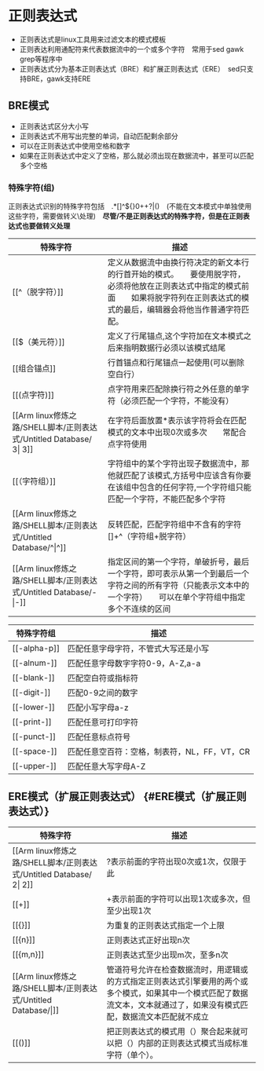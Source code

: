 # 正则表达式

- 正则表达式是linux工具用来过滤文本的模式模板
- 正则表达利用通配符来代表数据流中的一个或多个字符　常用于sed gawk grep等程序中
- 正则表达式分为基本正则表达式（BRE）和扩展正则表达式（ERE）　sed只支持BRE，gawk支持ERE

## BRE模式

- 正则表达式区分大小写
- 正则表达式不用写出完整的单词，自动匹配剩余部分
- 可以在正则表达式中使用空格和数字
- 如果在正则表达式中定义了空格，那么就必须出现在数据流中，甚至可以匹配多个空格

### 特殊字符(组)

正则表达式识别的特殊字符包括　.*[]^${}0++?|()　(不能在文本模式中单独使用这些字符，需要做转义\处理)　**尽管/不是正则表达式的特殊字符，但是在正则表达式也要做转义处理**

|特殊字符|描述|
|---|---|
|[[^（脱字符）]]|定义从数据流中由换行符决定的新文本行的行首开始的模式。　　要使用脱字符，必须将他放在正则表达式中指定的模式前面　　如果将脱字符列在正则表达式的模式的最后，编辑器会将他当作普通字符匹配。|
|[[$（美元符）]]|定义了行尾锚点,这个字符加在文本模式之后来指明数据行必须以该模式结尾|
|[[组合锚点]]|行首锚点和行尾锚点一起使用(可以删除空白行）|
|[[(点字符)]]|点字符用来匹配除换行符之外任意的单字符（必须匹配一个字符，不能没有）|
|[[Arm linux修炼之路/SHELL脚本/正则表达式/Untitled Database/ 3\| 3]]|在字符后面放置*表示该字符将会在匹配模式的文本中出现0次或多次　　常配合点字符使用|
|[[（字符组）]]|字符组中的某个字符出现子数据流中，那他就匹配了该模式,方括号中应该含有你要在该组中包含的任何字符,一个字符组只能匹配一个字符，不能匹配多个字符|
|[[Arm linux修炼之路/SHELL脚本/正则表达式/Untitled Database/^\|^]]|反转匹配，匹配字符组中不含有的字符　　[]+^（字符组+脱字符）|
|[[Arm linux修炼之路/SHELL脚本/正则表达式/Untitled Database/-\|-]]|指定区间的第一个字符，单破折号，最后一个字符，即可表示从第一个到最后一个字符之间的所有字符（只能表示文本中的一个字符）　　可以在单个字符组中指定多个不连续的区间|

  
  

|特殊字符组|描述|
|---|---|
|[[-alpha-p]]|匹配任意字母字符，不管式大写还是小写|
|[[-alnum-]]|匹配任意字母数字字符0-9，A-Z,a-a|
|[[-blank-]]|匹配空白符或指标符|
|[[-digit-]]|匹配0-9之间的数字|
|[[-lower-]]|匹配小写字母a-z|
|[[-print-]]|匹配任意可打印字符|
|[[-punct-]]|匹配任意标点符号|
|[[-space-]]|匹配任意空百符：空格，制表符，NL，FF，VT，CR|
|[[-upper-]]|匹配任意大写字母A-Z|

  
  

## ERE模式（扩展正则表达式） {\#ERE模式（扩展正则表达式）}

|特殊字符|描述|
|---|---|
|[[Arm linux修炼之路/SHELL脚本/正则表达式/Untitled Database/ 2\| 2]]|?表示前面的字符出现0次或1次，仅限于此|
|[[+]]|+表示前面的字符可以出现1次或多次，但至少出现1次|
|[[{}]]|为重复的正则表达式指定一个上限|
|[[{n}]]|正则表达式正好出现n次|
|[[{m,n}]]|正则表达式至少出现m次，至多n次|
|[[Arm linux修炼之路/SHELL脚本/正则表达式/Untitled Database/\|]]|管道符号允许在检查数据流时，用逻辑或的方式指定正则表达式引擎要用的两个或多个模式，如果其中一个模式匹配了数据流文本，文本就通过了，如果没有模式匹配，数据流文本匹配就不成立|
|[[()]]|把正则表达式的模式用（）聚合起来就可以把（）内部的正则表达式模式当成标准字符（单个）。|